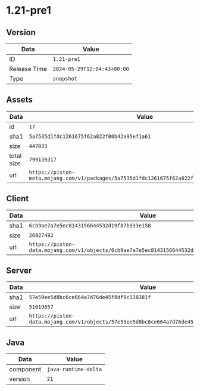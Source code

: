 # 1.21-pre1

## Version

|**Data**        | **Value**                 |
|----------------|-------------------------|
| ID   | ```1.21-pre1```   |
| Release Time   | ```2024-05-29T12:04:43+00:00```   |
| Type   | ```snapshot```   |

## Assets

|**Data**        | **Value**                 |
|----------------|-------------------------|
| id   | ```17```   |
| sha1   | ```5a7535d1fdc1261675f62a822f00b42a95ef1a61```   |
| size   | ```447033```   |
| total size  | ```799139317```  |
| url       | ```https://piston-meta.mojang.com/v1/packages/5a7535d1fdc1261675f62a822f00b42a95ef1a61/17.json``` |

## Client

|**Data**        | **Value**                 |
|----------------|-------------------------|
| sha1   | ```6cb9ae7a7e5ec8143156644532d19f87b933e158```   |
| size   | ```26827492```   |
| url       | ```https://piston-data.mojang.com/v1/objects/6cb9ae7a7e5ec8143156644532d19f87b933e158/client.jar``` |

## Server

|**Data**        | **Value**                 |
|----------------|-------------------------|
| sha1   | ```57e59ee5d8bc6ce664a7d76de45f8df9c110381f```   |
| size   | ```51619657```   |
| url       | ```https://piston-data.mojang.com/v1/objects/57e59ee5d8bc6ce664a7d76de45f8df9c110381f/server.jar``` |

## Java

|**Data**        | **Value**                 |
|----------------|-------------------------|
| component   | ```java-runtime-delta```   |
| version   | ```21```   |